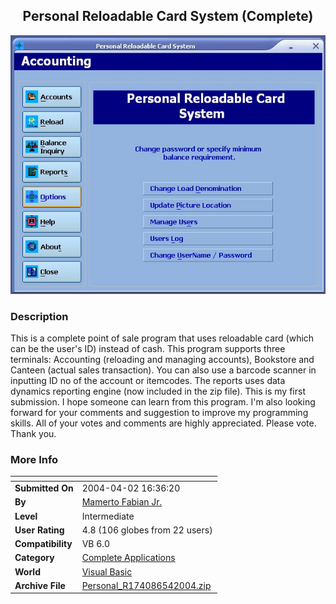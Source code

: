 ﻿<div align="center">

## Personal Reloadable Card System \(Complete\)

<img src="PIC20045448213012.jpg">
</div>

### Description

This is a complete point of sale program that uses reloadable card (which can be the user's ID) instead of cash. This program supports three terminals: Accounting (reloading and managing accounts), Bookstore and Canteen (actual sales transaction). You can also use a barcode scanner in inputting ID no of the account or itemcodes. The reports uses data dynamics reporting engine (now included in the zip file). This is my first submission. I hope someone can learn from this program. I'm also looking forward for your comments and suggestion to improve my programming skills. All of your votes and comments are highly appreciated. Please vote. Thank you.
 
### More Info
 


<span>             |<span>
---                |---
**Submitted On**   |2004-04-02 16:36:20
**By**             |[Mamerto Fabian Jr\.](https://github.com/Planet-Source-Code/PSCIndex/blob/master/ByAuthor/mamerto-fabian-jr.md)
**Level**          |Intermediate
**User Rating**    |4.8 (106 globes from 22 users)
**Compatibility**  |VB 6\.0
**Category**       |[Complete Applications](https://github.com/Planet-Source-Code/PSCIndex/blob/master/ByCategory/complete-applications__1-27.md)
**World**          |[Visual Basic](https://github.com/Planet-Source-Code/PSCIndex/blob/master/ByWorld/visual-basic.md)
**Archive File**   |[Personal\_R174086542004\.zip](https://github.com/Planet-Source-Code/mamerto-fabian-jr-personal-reloadable-card-system-complete__1-53551/archive/master.zip)








